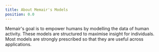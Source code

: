 ```yaml
---
title: About Memair's Models
position: 0.0
---
```


Memair's goal is to empower humans by modelling the data of human activity. These models are structured to maximise insight for individuals. Most models are strongly prescribed so that they are useful across applications.
